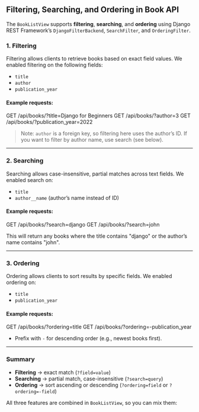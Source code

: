 
## Filtering, Searching, and Ordering in Book API

The `BookListView` supports **filtering**, **searching**, and **ordering** using
Django REST Framework’s `DjangoFilterBackend`, `SearchFilter`, and `OrderingFilter`.

### 1. Filtering
Filtering allows clients to retrieve books based on exact field values.
We enabled filtering on the following fields:

- `title`
- `author`
- `publication_year`

#### Example requests:
GET /api/books/?title=Django for Beginners
GET /api/books/?author=3
GET /api/books/?publication_year=2022

> Note: `author` is a foreign key, so filtering here uses the author’s ID.
If you want to filter by author name, use search (see below).

---

### 2. Searching
Searching allows case-insensitive, partial matches across text fields.
We enabled search on:

- `title`
- `author__name` (author’s name instead of ID)

#### Example requests:
GET /api/books/?search=django
GET /api/books/?search=john


This will return any books where the title contains "django" or the author’s name contains "john".

---

### 3. Ordering
Ordering allows clients to sort results by specific fields.
We enabled ordering on:

- `title`
- `publication_year`

#### Example requests:
GET /api/books/?ordering=title
GET /api/books/?ordering=-publication_year



- Prefix with `-` for descending order (e.g., newest books first).

---

### Summary
- **Filtering** → exact match (`?field=value`)  
- **Searching** → partial match, case-insensitive (`?search=query`)  
- **Ordering** → sort ascending or descending (`?ordering=field` or `?ordering=-field`)  

All three features are combined in `BookListView`, so you can mix them:
